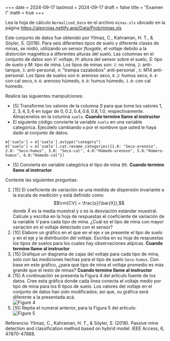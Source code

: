 +++
date      = 2024-09-17
lastmod   = 2024-09-17
draft     = false
title     = "Examen I"
math      = true
+++


Lea la hoja de cálculo `Normalized_Data` en el archivo `minas.xls` ubicado en la página https://alexrojas.netlify.app/Data/Prob/minas.xls

Este conjunto de datos fue obtenido por Yilmaz, C., Kahraman, H. T., & Söyler, S. (2018). Para seis diferentes tipos de suelo y diferente clases de minas, se midió, utilizando un sensor *fluxgate*, el voltaje debido a la distorción magnética a diferentes alturas del suelo. Las columnas en el conjunto de datos son $V$: voltaje, $H$: altura del sensor sobre el suelo, $S$: tipo de suelo y $M$: tipo de mina.  Los tipos de minas son: `1`: no mina, `2`: anti-tanque, `3`: anti-personal, `4`: "trampa cazabobos" anti-personal , `5`: M14 anti-personal. Los tipos de suelos son `0`: arenoso seco, `0.2`: humus seco, `0.4`: con cal seco, `0.6`: arenoso húmedo, `0.8`: humus húmedo, `1.0`: con cal húmedo. 

Realice las siguientes manipulciones: 
* [5] Transforme los valores de la columna $S$ para que tome los valores $1, 2, 3, 4, 5, 6$ en lugar de $0, 0.2, 0.4, 0.6, 0.8, 1.0$, respectivamente. Almacenelos en la columna `suelo`. **Cuando termine llame al instructor**
* El siguiente código convierte la variable `suelo` en una variable categórica. Ejecútelo cambiando  `m` por el nombvre que usted le haya dado al conjunto de datos. 

```{python}
m['suelo'] = m['suelo'].astype("category")
m['suelo'] = m['suelo'].cat.rename_categories({1.0: "Seco-arenoso", 2.0: "Seco-humus", 3.0: "Seco-cal", 4.0:"Húmedo-arenoso", 5.0:"Húmero-humus", 6.0:"Húmedo-cal"})
```

* [5] Convierta en variable categórica el tipo de mina (`M`). **Cuando termine llame al instructor**


Conteste las siguientes preguntas:
1. [15] El coeficiente de variación se una medida de dispersión invariante a la escala de medición y  está definido como $$\rm{CV} = \frac{s}{\bar{X}},$$ donde $\bar{X}$  es la media muestral y $s$ es la desviación estándar muestral. Calcule y escriba en la hoja de respuestas el coeficiente de variación de la variable $V$ para cada tipo de mina. ¿Cuál es el tipo de mina con mayor variación en el voltaje detectado con el sensor?
2. [10] Elabore un gráfico en el que en el eje $x$ se presente el tipo de suelo y en el eje $y$ la distribución del voltaje. Escriba en su hoja de respuestas los tipos de suelos para los cuales hay observaciones atípicas.  **Cuando termine llame al instructor**
3. [15] Grafique un diagrama de cajas del voltaje para cada tipo de mina, solo con las mediciones hechas para el tipo de suelo `Seco-humus`. Con base en este gráfico, ¿para qué tipo de mina el voltaje promedio es más grande que el resto de minas? **Cuando termine llame al instructor**
4. [15] A continuación se presenta la Figura 4 del artículo fuente de los datos. Cree esta gráfica donde cada línea conecta el voltaje medio por tipo de mina para los 6 tipos de suelo. Los valores del voltaje en el conjunto de datos han sido modificados; así que, su gráfica será diferente a la presentada acá.<br> ![Figure 4](https://ieeexplore.ieee.org/mediastore/IEEE/content/media/6287639/8274985/8443331/yilma4-2866538-large.gif)
5. [10] Repita el numeral anterior, para la Figura 5 del artículo: <br> ![Figure 5](https://ieeexplore.ieee.org/mediastore/IEEE/content/media/6287639/8274985/8443331/yilma5-2866538-large.gif)


Referencia: Yilmaz, C., Kahraman, H. T., & Söyler, S. (2018). Passive mine detection and classification method based on hybrid model. IEEE Access, 6, 47870-47888.
